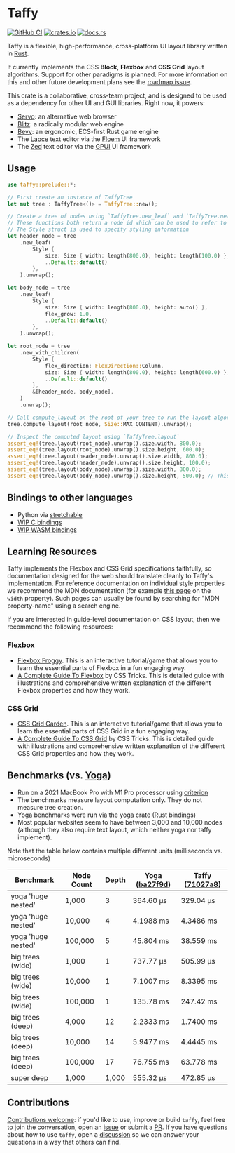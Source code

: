 # Taffy

[![GitHub CI](https://github.com/DioxusLabs/taffy/actions/workflows/ci.yml/badge.svg)](https://github.com/DioxusLabs/taffy/actions/workflows/ci.yml)
[![crates.io](https://img.shields.io/crates/v/taffy.svg)](https://crates.io/crates/taffy)
[![docs.rs](https://img.shields.io/docsrs/taffy)](https://docs.rs/taffy)

Taffy is a flexible, high-performance, cross-platform UI layout library written in [Rust](https://www.rust-lang.org).

It currently implements the CSS **Block**, **Flexbox** and **CSS Grid** layout algorithms. Support for other paradigms is planned. For more information on this and other future development plans see the [roadmap issue](https://github.com/DioxusLabs/taffy/issues/345).

This crate is a collaborative, cross-team project, and is designed to be used as a dependency for other UI and GUI libraries.
Right now, it powers:

- [Servo](https://github.com/servo/servo): an alternative web browser
- [Blitz](https://github.com/DioxusLabs/blitz): a radically modular web engine
- [Bevy](https://bevyengine.org/): an ergonomic, ECS-first Rust game engine
- The [Lapce](https://lapce.dev/) text editor via the [Floem](https://github.com/lapce/floem) UI framework
- The [Zed](https://zed.dev/) text editor via the [GPUI](https://github.com/zed-industries/zed/tree/main/crates/gpui) UI framework

## Usage

```rust
use taffy::prelude::*;

// First create an instance of TaffyTree
let mut tree : TaffyTree<()> = TaffyTree::new();

// Create a tree of nodes using `TaffyTree.new_leaf` and `TaffyTree.new_with_children`.
// These functions both return a node id which can be used to refer to that node
// The Style struct is used to specify styling information
let header_node = tree
    .new_leaf(
        Style {
            size: Size { width: length(800.0), height: length(100.0) },
            ..Default::default()
        },
    ).unwrap();

let body_node = tree
    .new_leaf(
        Style {
            size: Size { width: length(800.0), height: auto() },
            flex_grow: 1.0,
            ..Default::default()
        },
    ).unwrap();

let root_node = tree
    .new_with_children(
        Style {
            flex_direction: FlexDirection::Column,
            size: Size { width: length(800.0), height: length(600.0) },
            ..Default::default()
        },
        &[header_node, body_node],
    )
    .unwrap();

// Call compute_layout on the root of your tree to run the layout algorithm
tree.compute_layout(root_node, Size::MAX_CONTENT).unwrap();

// Inspect the computed layout using `TaffyTree.layout`
assert_eq!(tree.layout(root_node).unwrap().size.width, 800.0);
assert_eq!(tree.layout(root_node).unwrap().size.height, 600.0);
assert_eq!(tree.layout(header_node).unwrap().size.width, 800.0);
assert_eq!(tree.layout(header_node).unwrap().size.height, 100.0);
assert_eq!(tree.layout(body_node).unwrap().size.width, 800.0);
assert_eq!(tree.layout(body_node).unwrap().size.height, 500.0); // This value was not set explicitly, but was computed by Taffy

```

## Bindings to other languages

- Python via [stretchable](https://github.com/mortencombat/stretchable)
- [WIP C bindings](https://github.com/DioxusLabs/taffy/pull/404)
- [WIP WASM bindings](https://github.com/DioxusLabs/taffy/pull/394)

## Learning Resources

Taffy implements the Flexbox and CSS Grid specifications faithfully, so documentation designed for the web should translate cleanly to Taffy's implementation. For reference documentation on individual style properties we recommend the MDN documentation (for example [this page](https://developer.mozilla.org/en-US/docs/Web/CSS/width) on the `width` property). Such pages can usually be found by searching for "MDN property-name" using a search engine.

If you are interested in guide-level documentation on CSS layout, then we recommend the following resources:

### Flexbox

- [Flexbox Froggy](https://flexboxfroggy.com/). This is an interactive tutorial/game that allows you to learn the essential parts of Flexbox in a fun engaging way.
- [A Complete Guide To Flexbox](https://css-tricks.com/snippets/css/a-guide-to-flexbox/) by CSS Tricks. This is detailed guide with illustrations and comprehensive written explanation of the different Flexbox properties and how they work.

### CSS Grid

- [CSS Grid Garden](https://cssgridgarden.com/). This is an interactive tutorial/game that allows you to learn the essential parts of CSS Grid in a fun engaging way.
- [A Complete Guide To CSS Grid](https://css-tricks.com/snippets/css/complete-guide-grid/) by CSS Tricks. This is detailed guide with illustrations and comprehensive written explanation of the different CSS Grid properties and how they work.

## Benchmarks (vs. [Yoga](https://github.com/facebook/yoga))

- Run on a 2021 MacBook Pro with M1 Pro processor using [criterion](https://github.com/bheisler/criterion.rs)
- The benchmarks measure layout computation only. They do not measure tree creation.
- Yoga benchmarks were run via the [yoga](https://github.com/bschwind/yoga-rs) crate (Rust bindings)
- Most popular websites seem to have between 3,000 and 10,000 nodes (although they also require text layout, which neither yoga nor taffy implement).

Note that the table below contains multiple different units (milliseconds vs. microseconds)

| Benchmark          | Node Count | Depth | Yoga ([ba27f9d]) | Taffy ([71027a8]) |
| ---                | ---        | ---   | ---              | ---               |
| yoga 'huge nested' | 1,000      | 3     | 364.60 µs        | 329.04 µs         |
| yoga 'huge nested' | 10,000     | 4     | 4.1988 ms        | 4.3486 ms         |
| yoga 'huge nested' | 100,000    | 5     | 45.804 ms        | 38.559 ms         |
| big trees (wide)   | 1,000      | 1     | 737.77 µs        | 505.99 µs         |
| big trees (wide)   | 10,000     | 1     | 7.1007 ms        | 8.3395 ms         |
| big trees (wide)   | 100,000    | 1     | 135.78 ms        | 247.42 ms         |
| big trees (deep)   | 4,000      | 12    | 2.2333 ms        | 1.7400 ms         |
| big trees (deep)   | 10,000     | 14    | 5.9477 ms        | 4.4445 ms         |
| big trees (deep)   | 100,000    | 17    | 76.755 ms        | 63.778 ms         |
| super deep         | 1,000      | 1,000 | 555.32 µs        | 472.85 µs         |

[ba27f9d]: https://github.com/facebook/yoga/commit/ba27f9d1ecfa7518019845b84b035d3d4a2a6658
[71027a8]: https://github.com/DioxusLabs/taffy/commit/71027a8de03b343e120852b84bb7dca9fb4651c5

## Contributions

[Contributions welcome](https://github.com/DioxusLabs/taffy/blob/main/CONTRIBUTING.md):
if you'd like to use, improve or build `taffy`, feel free to join the conversation, open an [issue](https://github.com/DioxusLabs/taffy/issues) or submit a [PR](https://github.com/DioxusLabs/taffy/pulls).
If you have questions about how to use `taffy`, open a [discussion](https://github.com/DioxusLabs/taffy/discussions) so we can answer your questions in a way that others can find.
